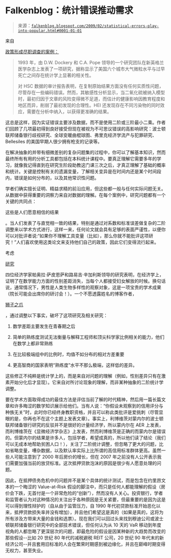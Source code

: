 <!--yml

category: 未分类

date: 2024-05-12 22:20:47

-->

# Falkenblog：统计错误推动需求

> 来源：[`falkenblog.blogspot.com/2009/02/statistical-errors-play-into-popular.html#0001-01-01`](http://falkenblog.blogspot.com/2009/02/statistical-errors-play-into-popular.html#0001-01-01)

来自

[政策形成尽职调查的案例：](http://www.fraserinstitute.org/commerce.web/product_files/CaseforDueDiligence_Cda.pdf)

> 1993 年，由 D.W. Dockery 和 C.A. Pope 领导的一个研究团队在新英格兰医学杂志上发表了一项研究，据称显示了美国六个城市大气微粒水平与过早死亡之间存在统计学上显著的相关性。
> 
> 对 HSC 数据的审计报告表明，在复制原始结果方面没有任何实质性问题，尽管存在一些编码错误。然而，其敏感性分析显示，当二氧化硫被纳入模型时，最初归因于文章的风险变得微不足道，而估计的健康影响因教育程度和地区而异，削弱了最初发现的合理性。HEI 还发现存在不同污染物的同时效应，需要在分析中纳入，以获得更准确的结果。

这总是这样，因为实证错误主要涉及数据，而不是使用二阶或三阶最小二乘。作者们回顾了几项最初得到良好接受但现在被视为不可思议错误的高影响研究：波士顿联邦储备银行歧视研究、全球变暖曲棍球图、弗里克经济学流产与犯罪研究、Bellesiles 的美国早期人很少拥有枪支的记录等。

在解决抽象的并带有细微差别的复杂问题集的过程中，你可以了解基本知识，然而最终所有有用的分析工具都包括在本科统计课程中。要真正理解它需要多年的学习，就像我记得直到在研究生阶段助教这门课三次之后，才真正理解了基础的概率和统计。关键是控制有关的遗漏变量，了解相关变异是在时间内还是某个时间段内，错误是如何分布的，以及其他常识性问题。

学者们确实擅长证明、精益求精的前沿应用，但这些都一般与任何实际问题无关。从数据中获得重要的洞察力来自对数据的理解。在每个案例中，研究问题都有一个关键的共同点：

这些是人们愿意相信的结果

。当人们发表了与直觉相一致的结果，特别是通过对系数和标准误差做复杂的二阶调整来以学术方式进行，这样一来，任何论文就会具有足够的表面严谨性，以便你可以对批评者说:“如果你不理解工具变量（比如），那么你就不能批评这项研究！”人们喜欢使用这类论文来支持他们自己的政策，因此它们变得流行起来。

考虑

[研究](http://research.chicagogsb.edu/IGM/docs/ZingalesCulturGenderMath.pdf)

四位经济学家帕奥拉·萨皮恩萨和路易吉·辛加利斯领导的研究表明，在经济学上，证明了在数学能力方面的性别差距消失，当每个人都接受妇女解放的时候。换句话说，通常情况下，男性是人类生物多样性的观察对象，这是一项宝贵的学术成果（院长可能会出席你的研讨会！）。一个不愿透露姓名的博客作者，

[狮子之爪](http://www.lagriffedulion.f2s.com/math2.htm)

，通过调整以下事实，破坏了这项研究及相关研究：

1.  数学差距主要发生在青春期之后

1.  简单的熟练度测试无法衡量与解释工程师和顶尖科学家比例相关的能力，他们在数学上都非常熟练

1.  在比较极端组中的比例时，均值不如分布的相对方差重要

1.  更高智商的国家表明“熟练度”水平不那么极端，这样低的差异。

这些修正不纯粹是统计学上的，而是来自对问题的理解（例如，性别差异只有在激素开始分化后才显现）。它来自对所讨论现象的理解，而非某种抽象的二阶统计学调整。

要在学术方面取得成功的最佳方法是评估当前了解的时代精神，然后用一篇长篇文章和许多晦涩的数学知识展示给他们。当有人说：“你假设未观察到的信用评分与种族无关”时，此时你已经终身教职资格，并且可以称此类批评是爱挑刺（尽管显眼的是，你再也不在这个主题上发表文章）。事实上，利博维茨对蒙内尔的波士顿联邦储备银行研究的反驳并不是很好的计量经济学，所以蒙内尔在 AER 上发表，而利博维茨在《显微经济学杂志》上发表，然而利博维茨是正确的而蒙内尔是错误的。但蒙内尔的结果是许多人，包括学者，希望成真的，所以他们读了结论（我们可以无成本地帮助贫困人口！），关注了二阶统计调整，但忽略了更大的问题，比如省略变量，嘈杂数据，以及默认率实际上比所谓的高信用标准群体更高。虽然一些人可能注意到了 2000 年后房价的增长，但在 2007 年之前没有人公开表示我们需要加强当前的放贷标准。这次抵押贷款泡沫的原因是很少有人愿意处理的问题。

因此，在抵押债务危机中的问题并不是某个具体的统计测试，而是包含在约里昂文本的一个晦涩的 Value-at-Risk 假设的脚注中，而只是任何人都能理解的假设（房价会下跌，无首付是一个非常危险的“创新”），然而没有人关心。投资银行，学者和监管者认为对这种情况的关注出于各种原因是无关紧要，但最重要的是因为这是可以得到理性辩护的（自从由于监管压力，自 1990 年代初贷款标准开始恶化以来，抵押贷款损失率并没有增加），并且他们希望这是真的（如果是真的，这将为所有涉及方带来大量的金钱和选票）。现在我们可以回过头来找到穆迪公司或波士顿联邦储备银行研究中的全部技术错误，但任何认为从 10 天的 VaR 移动到年度视角的人都忽略了更深层次的问题，即最危险的假设是因某种新的大趋势而改变的那些假设--比如 20 世纪 80 年代的减税避税 REIT 公司，20 世纪 90 年代末的新经济公司--并且套用旧标准的人会在繁荣时期感到被边缘化，并且在巅峰时期变得无权力，甚至失业。
